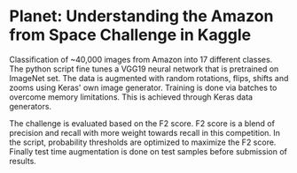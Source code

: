 # Planet: Understanding the Amazon from Space Challenge in Kaggle

Classification of ~40,000 images from Amazon into 17 different classes. The python script fine tunes a VGG19 neural network 
that is pretrained on ImageNet set. The data is augmented with random rotations, flips, shifts and zooms using Keras' own image
generator. Training is done via batches to overcome memory limitations. This is achieved through Keras data generators.

The challenge is evaluated based on the F2 score. F2 score is a blend of precision and recall with more weight towards recall 
in this competition. In the script, probability thresholds are optimized to maximize the F2 score. Finally test time 
augmentation is done on test samples before submission of results. 
